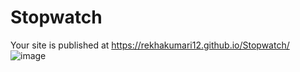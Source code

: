 # Stopwatch
 Your site is published at https://rekhakumari12.github.io/Stopwatch/
![image](https://user-images.githubusercontent.com/60341606/116344243-897d7180-a803-11eb-8d19-828e0e37d9de.png)
